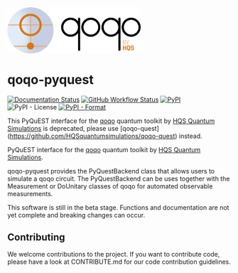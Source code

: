 <img src="qoqo_Logo_vertical_color.png" alt="qoqo logo" width="300" />

# qoqo-pyquest

[![Documentation Status](https://readthedocs.org/projects/qoqo_pyquest/badge/?version=latest)](https://qoqo_pyquest.readthedocs.io/en/latest/?badge=latest)
[![GitHub Workflow Status](https://github.com/HQSquantumsimulations/qoqo_pyquest/workflows/ci_tests/badge.svg)](https://github.com/HQSquantumsimulations/qoqo_pyquest/actions)
[![PyPI](https://img.shields.io/pypi/v/qoqo_pyquest)](https://pypi.org/project/qoqo_pyquest/)
![PyPI - License](https://img.shields.io/pypi/l/qoqo_pyquest)
[![PyPI - Format](https://img.shields.io/pypi/format/qoqo_pyquest)](https://pypi.org/project/qoqo_pyquest/)

This PyQuEST interface for the [qoqo](https://github.com/HQSquantumsimulations/qoqo) quantum toolkit by [HQS Quantum Simulations](https://quantumsimulations.de) is deprecated, please use [qoqo-quest] (https://github.com/HQSquantumsimulations/qoqo-quest) instead.

PyQuEST interface for the [qoqo](https://github.com/HQSquantumsimulations/qoqo) quantum toolkit by [HQS Quantum Simulations](https://quantumsimulations.de).

qoqo-pyquest provides the PyQuestBackend class that allows users to simulate a qoqo circuit.
The PyQuestBackend can be uses together with the Measurement or DoUnitary classes of qoqo for automated observable measurements.

This software is still in the beta stage. Functions and documentation are not yet complete and breaking changes can occur.

## Contributing

We welcome contributions to the project. If you want to contribute code, please have a look at CONTRIBUTE.md for our code contribution guidelines.